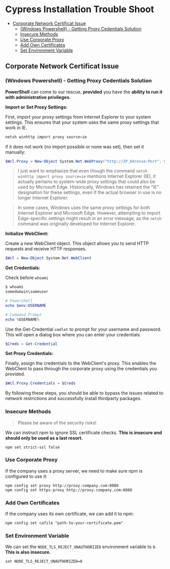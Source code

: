 # Cypress Installation Trouble Shoot

<!-- @import "[TOC]" {cmd="toc" depthFrom=2 depthTo=4 orderedList=false} -->

<!-- code_chunk_output -->

- [Corporate Network Certificat Issue](#corporate-network-certificat-issue)
  - [(Windows Powershell) - Getting Proxy Cedentials Solution](#windows-powershell---getting-proxy-cedentials-solution)
  - [Insecure Methods](#insecure-methods)
  - [Use Corporate Proxy](#use-corporate-proxy)
  - [Add Own Certificates](#add-own-certificates)
  - [Set Environment Variable](#set-environment-variable)

<!-- /code_chunk_output -->

## Corporate Network Certificat Issue

### (Windows Powershell) - Getting Proxy Cedentials Solution

**PowerShell** can come to our rescue, **provided** you have the **ability to run it with administrative privileges.**

**Import or Set Proxy Settings:**

First, import your proxy settings from Internet Explorer to your system settings. This ensures that your system uses the same proxy settings that work in IE.

```powershell
netsh winhttp import proxy source=ie
```

if it does not work (no import possible or none was set), then set it manually:

```powershell
$Wcl.Proxy = New-Object System.Net.WebProxy("http://IP_Adresse:Port", $true)
```

> I just want to emphasize that even though the command `netsh winhttp import proxy source=ie` mentions Internet Explorer (IE), it actually pertains to system-wide proxy settings that could also be used by Microsoft Edge. Historically, Windows has retained the "IE" designation for these settings, even if the actual browser in use is no longer Internet Explorer.

> In some cases, Windows uses the same proxy settings for both Internet Explorer and Microsoft Edge. However, attempting to import Edge-specific settings might result in an error message, as the `netsh` command was originally developed for Internet Explorer.

**Initialize WebClient:**

Create a new WebClient object. This object allows you to send HTTP requests and receive HTTP responses.

```powershell
$Wcl = New-Object System.Net.WebClient
```

**Get Credentials:**

Check before `whoami`

```powershell
$ whoami
somedomain\someuser

# Powershell
echo $env:USERNAME

# Command Prompt
echo %USERNAME%
```

Use the Get-Credential `cmdlet` to prompt for your username and password. This will open a dialog box where you can enter your credentials.

```powershell
$Creds = Get-Credential
```

**Set Proxy Credentials:**

Finally, assign the credentials to the WebClient's proxy. This enables the WebClient to pass through the corporate proxy using the credentials you provided.

```powershell
$Wcl.Proxy.Credentials = $Creds
```

By following these steps, you should be able to bypass the issues related to network restrictions and successfully install thirdparty packages.

### Insecure Methods

> Please be aware of the security risks!

We can instruct npm to ignore SSL certificate checks. **This is insecure and should only be used as a last resort.**

```shell
npm set strict-ssl false
```

### Use Corporate Proxy

If the company uses a proxy server, we need to make sure npm is configured to use it:

```shell
npm config set proxy http://proxy.company.com:8080
npm config set https-proxy http://proxy.company.com:8080
```

### Add Own Certificates

If the company uses its own certificate, we can add it to npm:

```shell
npm config set cafile "path-to-your-certificate.pem"
```

### Set Environment Variable

We can set the `NODE_TLS_REJECT_UNAUTHORIZED` environment variable to `0`. **This is also insecure.**

```shell
set NODE_TLS_REJECT_UNAUTHORIZED=0
```
